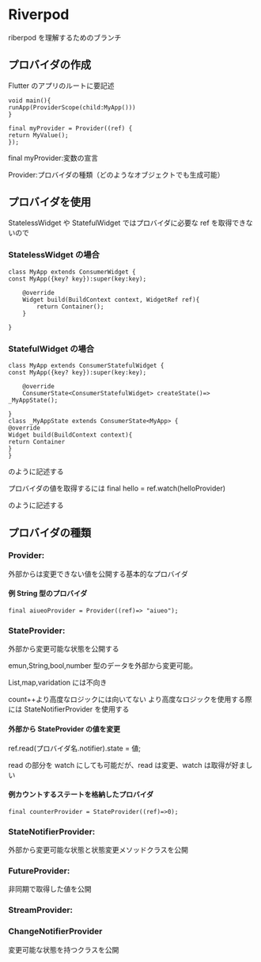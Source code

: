 # Riverpod

riberpod を理解するためのブランチ

## プロバイダの作成

Flutter のアプリのルートに要記述

    void main(){
    runApp(ProviderScope(child:MyApp()))
    }

    final myProvider = Provider((ref) {
    return MyValue();
    });

final myProvider:変数の宣言

Provider:プロバイダの種類（どのようなオブジェクトでも生成可能）

## プロバイダを使用

StatelessWidget や StatefulWidget ではプロバイダに必要な ref を取得できないので

### StatelessWidget の場合

    class MyApp extends ConsumerWidget {
    const MyApp({key? key}):super(key:key);

        @override
        Widget build(BuildContext context, WidgetRef ref){
            return Container();
        }

    }

### StatefulWidget の場合

    class MyApp extends ConsumerStatefulWidget {
    const MyApp({key? key}):super(key:key);

        @override
        ConsumerState<ConsumerStatefulWidget> createState()=> _MyAppState();

    }
    class _MyAppState extends ConsumerState<MyApp> {
    @override
    Widget build(BuildContext context){
    return Container
    }
    }

のように記述する

プロバイダの値を取得するには
final hello = ref.watch(helloProvider)

のように記述する

## プロバイダの種類

### Provider:

外部からは変更できない値を公開する基本的なプロバイダ

#### 例 String 型のプロバイダ

    final aiueoProvider = Provider((ref)=> "aiueo");

### StateProvider:

外部から変更可能な状態を公開する

emun,String,bool,number 型のデータを外部から変更可能。

List,map,varidation には不向き

count++より高度なロジックには向いてない
より高度なロジックを使用する際には StateNotifierProvider を使用する


#### 外部から StateProvider の値を変更

ref.read(プロバイダ名.notifier).state = 値;

read の部分を watch にしても可能だが、read は変更、watch は取得が好ましい

#### 例カウントするステートを格納したプロバイダ

    final counterProvider = StateProvider((ref)=>0);
    

### StateNotifierProvider:

外部から変更可能な状態と状態変更メソッドクラスを公開


### FutureProvider:

非同期で取得した値を公開


### StreamProvider:



### ChangeNotifierProvider

変更可能な状態を持つクラスを公開
